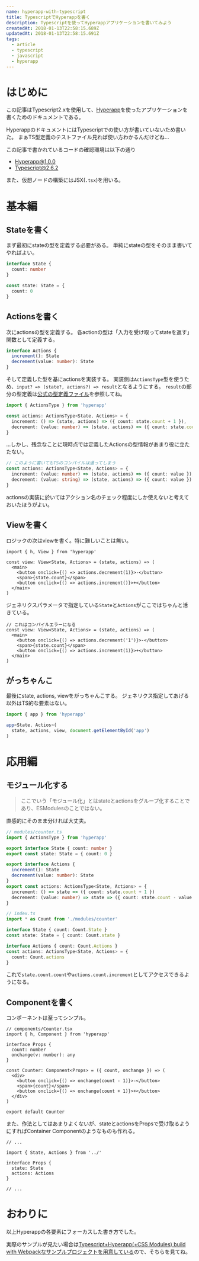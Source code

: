 ```yaml
---
name: hyperapp-with-typescript
title: TypescriptでHyperappを書く
description: Typescriptを使ってHyperappアプリケーションを書いてみよう
createdAt: 2018-01-13T22:58:15.689Z
updatedAt: 2018-01-13T22:58:15.691Z
tags:
  - article
  - typescript
  - javascript
  - hyperapp
---
```

# はじめに

この記事はTypescript2.xを使用して、[Hyperapp](https://github.com/hyperapp/hyperapp)を使ったアプリケーションを書くためのドキュメントである。

HyperappのドキュメントにはTypescriptでの使い方が書いていないため書いた。
まぁTS型定義のテストファイル見れば使い方わかるんだけどね...

この記事で書かれているコードの確認環境は以下の通り

- Hyperapp@1.0.0
- Typescript@2.6.2

また、仮想ノードの構築にはJSX(`.tsx`)を用いる。

# 基本編

## Stateを書く

まず最初にstateの型を定義する必要がある。
単純にstateの型をそのまま書いてやればよい。

```ts
interface State {
  count: number
}

const state: State = {
  count: 0
}
```

## Actionsを書く

次にactionsの型を定義する。
各actionの型は「入力を受け取ってstateを返す」関数として定義する。

```ts
interface Actions {
  increment(): State
  decrement(value: number): State
}
```

そして定義した型を基にactionsを実装する。
実装側は`ActionsType`型を使うため、`input? => (state?, actions?) => result`となるようにする。
`result`の部分の型定義は[公式の型定義ファイル](https://github.com/hyperapp/hyperapp/blob/fe91524ae43399eac350b65769fa883173bf8818/hyperapp.d.ts#L58)を参照してね。

```ts
import { ActionsType } from 'hyperapp'

const actions: ActionsType<State, Actions> = {
  increment: () => (state, actions) => ({ count: state.count + 1 }),
  decrement: (value: number) => (state, actions) => ({ count: state.count - value }),
}
```

...しかし、残念なことに現時点では定義したActionsの型情報があまり役に立たたない。

```ts
// このように書いてもTSのコンパイルは通ってしまう
const actions: ActionsType<State, Actions> = {
  increment: (value: number) => (state, actions) => ({ count: value }),
  decrement: (value: string) => (state, actions) => ({ count: value })
}
```

actionsの実装に於いてはアクション名のチェック程度にしか使えないと考えておいたほうがよい。

## Viewを書く

ロジックの次はviewを書く。特に難しいことは無い。

```tsx
import { h, View } from 'hyperapp'

const view: View<State, Actions> = (state, actions) => (
  <main>
    <button onclick={() => actions.decrement(1)}>-</button>
    <span>{state.count}</span>
    <button onclick={() => actions.increment()}>+</button>
  </main>
)
```

ジェネリクスパラメータで指定している`State`と`Actions`がここではちゃんと活きている。

```tsx
// これはコンパイルエラーになる
const view: View<State, Actions> = (state, actions) => (
  <main>
    <button onclick={() => actions.decrement('1')}>-</button>
    <span>{state.count}</span>
    <button onclick={() => actions.increment(1)}>+</button>
  </main>
)
```

## がっちゃんこ

最後にstate, actions, viewをがっちゃんこする。
ジェネリクス指定してあげる以外はTS的な要素はない。

```ts
import { app } from 'hyperapp'

app<State, Actios>(
  state, actions, view, document.getElementById('app')
)
```

# 応用編

## モジュール化する

> ここでいう「モジュール化」とはstateとactionsをグループ化することであり、ESModulesのことではない。

直感的にそのまま分ければ大丈夫。

```ts
// modules/counter.ts
import { ActionsType } from 'hyperapp'

export interface State { count: number }
export const state: State = { count: 0 }

export interface Actions {
  increment(): State
  decrement(value: number): State
}
export const actions: ActionsType<State, Actions> = {
  increment: () => state => ({ count: state.count + 1 })
  decrement: (value: number) => state => ({ count: state.count - value })
}
```

```ts
// index.ts
import * as Count from './modules/counter'

interface State { count: Count.State }
const state: State = { count: Count.state }

interface Actions { count: Count.Actions }
const actions: ActionsType<State, Actions> = {
  count: Count.actions
}
```

これで`state.count.count`や`actions.count.increment`としてアクセスできるようになる。

## Componentを書く

コンポーネントは至ってシンプル。

```tsx
// components/Counter.tsx
import { h, Component } from 'hyperapp'

interface Props {
  count: number
  onchange(v: number): any
}

const Counter: Component<Props> = ({ count, onchange }) => (
  <div>
    <button onclick={() => onchange(count - 1)}>-</button>
    <span>{count}</span>
    <button onclick={() => onchange(count + 1)}>+</button>
  </div>
)

export default Counter
```

また、作法としてはあまりよくないが、stateとactionsをPropsで受け取るようにすればContainer Componentのようなものも作れる。

```tsx
// ...

import { State, Actions } from '../'

interface Props {
  state: State
  actions: Actions
}

// ...
```

# おわりに

以上Hyperappの各要素にフォーカスした書き方でした。

実際のサンプルが見たい場合は[Typescript+Hyperapp(+CSS Modules) build with Webpackなサンプルプロジェクトを用意している](https://github.com/pocka/hyperapp-typescript-demo)ので、そちらを見てね。
